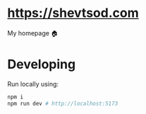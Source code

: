 # <https://shevtsod.com>

My homepage 🏠

# Developing

Run locally using:

```sh
npm i
npm run dev # http://localhost:5173
```
